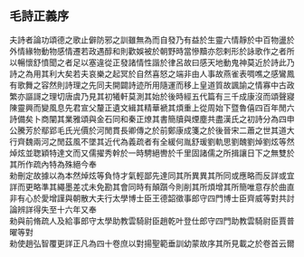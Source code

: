 ## 毛詩正義序

夫詩者論功頌德之歌止僻防邪之訓雖無為而自發乃有益於生靈六情靜於中百物盪於外情緣物動物感情遷若政遇醇和則歡娛被於朝野時當慘黷亦怨剌形於詠歌作之者所以暢懷舒憤聞之者足以塞違從正發諸情性諧於律呂故曰感天地動鬼神莫近於詩此乃詩之為用其利大矣若夫哀樂之起冥於自然喜怒之端非由人事故燕雀表啁噍之感鸞鳳有歌舞之容然則詩理之先同夫開闢詩迹所用隨運而移上皇道質故諷諭之情寡中古政繁亦謳謌之理切唐虞乃見其初犧軒莫測其始於後時經五代篇有三千成康沒而頌聲寢陳靈興而變風息先君宣父釐正遺文緝其精華褫其煩重上從周始下暨魯僖四百年閒六詩備矣卜商闡其業雅頌與金石同和秦正燎其書簡牘與煙塵共盡漢氏之初詩分為四申公騰芳於鄢郢毛氏光價於河閒貫長卿傳之於前鄭康成箋之於後晉宋二蕭之世其道大行齊魏兩河之閒茲風不墜其近代為義疏者有全緩何胤舒瑗劉軌思劉醜劉焯劉炫等然焯炫並聦穎特達文而又儒擢秀幹於一時騁絕轡於千里固諸儒之所揖讓日下之無雙於其所作疏內特為殊絕今奉  
勑刪定故據以為本然焯炫等負恃才氣輕鄙先達同其所異異其所同或應略而反詳或宜詳而更略準其繩墨差忒未免勘其會同時有顛躓今則削其所煩增其所簡唯意存於曲直非有心於愛增謹與朝散大夫行太學博士臣王德韶徵事郎守四門博士臣齊威等對共討論辨詳得失至十六年又奉  
勑與前脩疏人及給事郎守太學助教雲騎尉臣趙乾叶登仕郎守四門助教雲騎尉臣賈普曜等對  
勑使趙弘智覆更詳正凡為四十卷庶以對揚聖範垂訓幼蒙故序其所見載之於卷首云爾
